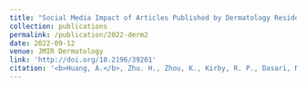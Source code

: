 ```yaml
---
title: "Social Media Impact of Articles Published by Dermatology Residents during Medical School: Cross-sectional Study."
collection: publications
permalink: /publication/2022-derm2
date: 2022-09-12
venue: JMIR Dermatology
link: 'http://doi.org/10.2196/39201'
citation: '<b>Huang, A.</b>, Zhu. H., Zhou, K., Kirby, R. P., Dasari, N., Calderara, G. A., Cordova, K., Sorensen, R., Bhatnagar, A., Kim, S. J. (2022). Social Media Impact of Articles Published by Dermatology Residents during Medical School: Cross-sectional Study. <i>JMIR Dermatology.</i> http://doi.org/10.2196/39201' 
---
```

